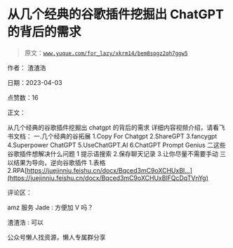 # 从几个经典的谷歌插件挖掘出 ChatGPT 的背后的需求

> 原文：[`www.yuque.com/for_lazy/xkrm14/bem8spgz2qh7ggw5`](https://www.yuque.com/for_lazy/xkrm14/bem8spgz2qh7ggw5)



作者： 渣渣浩



日期：2023-04-03



点赞数：16



正文：



从几个经典的谷歌插件挖掘出 chatgpt 的背后的需求 详细内容视频介绍，请看飞书文档： 一.几个经典的谷拓展 1.Copy For Chatgpt 2.ShareGPT 3.fancygpt 4.Superpower ChatGPT 5.UseChatGPT.AI 6.ChatGPT Prompt Genius 二这些谷歌插件想解决什么问题 1 提示语搜索 2.保存聊天记录 3.让你尽量不需要手动 三以结果为导向，逆向谷歌插件 1.表格 2.RPA[https://juejinniu.feishu.cn/docx/Bqced3mC9oXCHUxBl...](https://juejinniu.feishu.cn/docx/Bqced3mC9oXCHUxBlFQcDqTVnYg)



评论区：



amz 服务 Jade : 方便加 V 吗？



渣渣浩 : 可以



公众号懒人找资源，懒人专属群分享

